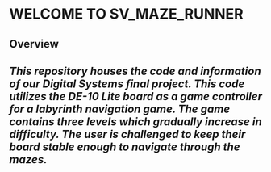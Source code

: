 # WELCOME TO SV_MAZE_RUNNER

## Overview

*This repository houses the code and information of our Digital Systems final project. This code utilizes the DE-10 Lite board as a game controller for a labyrinth navigation game. The game contains three levels which gradually increase in difficulty. The user is challenged to keep their board stable enough to navigate through the mazes.*
--- 
